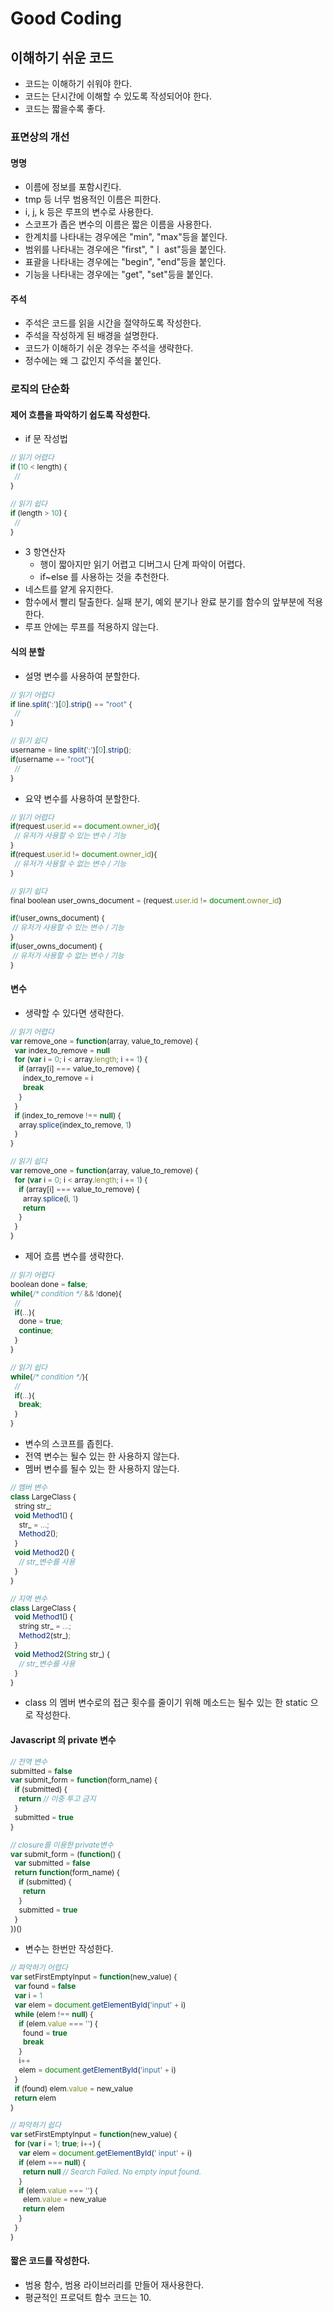 <style>

*,
body {
  font-family: -apple-system, BlinkMacSystemFont, "Helvetica Neue", "Yu Gothic", "Malgun Gothic", "Segoe UI", Roboto, Oxygen, Ubuntu, Cantarell, "Fira Sans", "Droid Sans", "Helvetica Neue", sans-serif;
}
img[alt=profile] {
  width: 30%;
}
.text_center {
  width: 100%;
  text-align: center;
}
a.home-link.router-link-active :before {
  content: '';
  display: block;
  float: left;
  margin-top: 6px;
  width: 24px;
  height: 24px;
  background-image: url("//stophobia.github.io/assets/img/profile_stophobia.c0301556.png");
  background-repeat: no-repeat;
  background-position: top left;
  background-size: 24px;
}
a.home-link.router-link-active span.site-name {
  margin-left: 6px;
}
.tab {
  position: relative;
  margin-bottom: 1px;
  width: 100%;
  overflow: hidden;
}
.tab input {
  position: absolute;
  opacity: 0;
  z-index: -1;
}
.tab label {
  position: relative;
  display: block;
  padding: 0;
  font-weight: bold;
  line-height: 3;
  cursor: pointer;
}
.tab input:checked + label > .tab-content {
  max-height: 100vh;
}
.tab label::after {
  position: absolute;
  right: 0;
  top: 0;
  display: block;
  width: 3em;
  height: 3em;
  line-height: 3;
  text-align: center;
  transition: all 0.35s;
}
.tab input[type=checkbox] + label::after,
.tab input[type=radio] + label::after {
  content: "+";
}
.tab input[type=checkbox]:checked + label::after,
.tab input[type=radio]:checked + label::after {
  transform: rotate(315deg);
}
.tab ul li {
  list-style: none;
}
.tab ul li:first-of-type {
  margin-top: 1em;
}
.tab ul li:last-of-type {
  margin-bottom: 1em;
}
.tab-content {
  display: block;
  max-height: 0;
  margin: 0;
  overflow: hidden;
  transition: max-height 0.35s;
  border: 1px solid #eaecef;
}
.tab-content p {
  margin: 1em;
}
.badge {
  display: inline-block;
  vertical-align: top;
  font-size: 14px;
  height: 18px;
  line-height: 18px;
  border-radius: 9px;
  padding: 0 5px;
  color: #fff;
  margin-right: 5px;
}
.badge.tip {
  background-color: #42b983;
}
.badge.warning,
.badge.warn {
  background-color: #e7c000;
}

.dropdown-enter,
.dropdown-leave-to {
  height: 0 !important;
}

.sidebar-group:not(.first) {
  margin-top: 1em;
}
.sidebar-group .sidebar-group {
  padding-left: 0.5em;
}
.sidebar-group:not(.collapsable) .sidebar-heading {
  cursor: auto;
  color: inherit;
}
.sidebar-heading {
  color: #999;
  transition: color 0.15s ease;
  cursor: pointer;
  font-size: 1.1em;
  font-weight: bold;
  padding: 0 1.5rem;
  margin-top: 0;
  margin-bottom: 0.5rem;
}
.sidebar-heading.open,
.sidebar-heading:hover {
  color: inherit;
}
.sidebar-heading .arrow {
  position: relative;
  top: -0.12em;
  left: 0.5em;
}
.sidebar-heading:.open .arrow {
  top: -0.18em;
}
.sidebar-group-items {
  transition: height 0.1s ease-out;
  overflow: hidden;
}
/**
 * prism.js tomorrow night eighties for JavaScript, CoffeeScript, CSS and HTML
 * Based on https://github.com/chriskempson/tomorrow-theme
 * @author Rose Pritchard
 */
code[class*="language-"],
pre[class*="language-"] {
	color: #ccc;
	background: none;
	font-family: Consolas, Monaco, 'Andale Mono', 'Ubuntu Mono', monospace;
	text-align: left;
	white-space: pre;
	word-spacing: normal;
	word-break: normal;
	word-wrap: normal;
	line-height: 1.5;

	-moz-tab-size: 4;
	-o-tab-size: 4;
	tab-size: 4;

	-webkit-hyphens: none;
	-ms-hyphens: none;
	hyphens: none;
}

/* Code blocks */
pre[class*="language-"] {
	padding: 1em;
	margin: .5em 0;
	overflow: auto;
}
:not(pre) > code[class*="language-"],
pre[class*="language-"] {
	background: #2d2d2d;
}

/* Inline code */
:not(pre) > code[class*="language-"] {
	padding: .1em;
	border-radius: .3em;
	white-space: normal;
}
.token.comment,
.token.block-comment,
.token.prolog,
.token.doctype,
.token.cdata {
	color: #999;
}
.token.punctuation {
	color: #ccc;
}
.token.tag,
.token.attr-name,
.token.namespace,
.token.deleted {
	color: #e2777a;
}
.token.function-name {
	color: #6196cc;
}
.token.boolean,
.token.number,
.token.function {
	color: #f08d49;
}
.token.property,
.token.class-name,
.token.constant,
.token.symbol {
	color: #f8c555;
}
.token.selector,
.token.important,
.token.atrule,
.token.keyword,
.token.builtin {
	color: #cc99cd;
}
.token.string,
.token.char,
.token.attr-value,
.token.regex,
.token.variable {
	color: #7ec699;
}
.token.operator,
.token.entity,
.token.url {
	color: #67cdcc;
}
.token.important,
.token.bold {
	font-weight: bold;
}
.token.italic {
	font-style: italic;
}
.token.entity {
	cursor: help;
}
.token.inserted {
	color: green;
}

</style>

# Good Coding

## 이해하기 쉬운 코드

- 코드는 이해하기 쉬워야 한다.
- 코드는 단시간에 이해할 수 있도록 작성되어야 한다.
- 코드는 짧을수록 좋다.

### 표면상의 개선

#### 명명

- 이름에 정보를 포함시킨다.
- tmp 등 너무 범용적인 이름은 피한다.
- i, j, k 등은 루프의 변수로 사용한다.
- 스코프가 좁은 변수의 이름은 짧은 이름을 사용한다.
- 한계치를 나타내는 경우에은 "min", "max"등을 붙인다.
- 범위를 나타내는 경우에은 "first", "ㅣ ast"등을 붙인다.
- 표괄을 나타내는 경우에는 "begin", "end"등을 붙인다.
- 기능을 나타내는 경우에는 "get", "set"등을 붙인다.

#### 주석

- 주석은 코드를 읽을 시간을 절약하도록 작성한다.
- 주석을 작성하게 된 배경을 설명한다.
- 코드가 이해하기 쉬운 경우는 주석을 생략한다.
- 정수에는 왜 그 값인지 주석을 붙인다.

### 로직의 단순화

#### 제어 흐름을 파악하기 쉽도록 작성한다.

- if 문 작성법

```javascript
// 읽기 어렵다
if (10 < length) {
  //
}

// 읽기 쉽다
if (length > 10) {
  //
}
```

- 3 항연산자
  - 행이 짧아지만 읽기 어렵고 디버그시 단계 파악이 어렵다.
  - if~else 를 사용하는 것을 추천한다.
- 네스트를 얕게 유지한다.
- 함수에서 빨리 탈출한다. 실패 분기, 예외 분기나 완료 분기를 함수의 앞부분에 적용한다.
- 루프 안에는 루프를 적용하지 않는다.

#### 식의 분할

- 설명 변수를 사용하여 분할한다.

```javascript
// 읽기 어렵다
if line.split(':')[0].strip() == "root" {
  //
}

// 읽기 쉽다
username = line.split(':')[0].strip();
if(username == "root"){
  //
}
```

- 요약 변수를 사용하여 분할한다.

```javascript
// 읽기 어렵다
if(request.user.id == document.owner_id){
  // 유저가 사용할 수 있는 변수 / 기능
}
if(request.user.id != document.owner_id){
  // 유저가 사용할 수 없는 변수 / 기능
}

// 읽기 쉽다
final boolean user_owns_document = (request.user.id != document.owner_id)

if(!user_owns_document) {
 // 유저가 사용할 수 있는 변수 / 기능
}
if(user_owns_document) {
 // 유저가 사용할 수 없는 변수 / 기능
}
```

#### 변수

- 생략할 수 있다면 생략한다.

```javascript
// 읽기 어렵다
var remove_one = function(array, value_to_remove) {
  var index_to_remove = null
  for (var i = 0; i < array.length; i += 1) {
    if (array[i] === value_to_remove) {
      index_to_remove = i
      break
    }
  }
  if (index_to_remove !== null) {
    array.splice(index_to_remove, 1)
  }
}

// 읽기 쉽다
var remove_one = function(array, value_to_remove) {
  for (var i = 0; i < array.length; i += 1) {
    if (array[i] === value_to_remove) {
      array.splice(i, 1)
      return
    }
  }
}
```

- 제어 흐름 변수를 생략한다.

```javascript
// 읽기 어렵다
boolean done = false;
while(/* condition */ && !done){
  //
  if(...){
    done = true;
    continue;
  }
}

// 읽기 쉽다
while(/* condition */){
  //
  if(...){
    break;
  }
}
```

- 변수의 스코프를 좁힌다.
- 전역 변수는 될수 있는 한 사용하지 않는다.
- 멤버 변수를 될수 있는 한 사용하지 않는다.

```javascript
// 멤버 변수
class LargeClass {
  string str_;
  void Method1() {
    str_ = ...;
    Method2();
  }
  void Method2() {
    // str_변수를 사용
  }
}

// 지역 변수
class LargeClass {
  void Method1() {
    string str_ = ...;
    Method2(str_);
  }
  void Method2(String str_) {
    // str_변수를 사용
  }
}
```

- class 의 멤버 변수로의 접근 횟수를 줄이기 위해 메소드는 될수 있는 한 static 으로 작성한다.

#### Javascript 의 private 변수

```javascript
// 전역 변수
submitted = false
var submit_form = function(form_name) {
  if (submitted) {
    return // 이중 투고 금지
  }
  submitted = true
}

// closure를 이용한 private변수
var submit_form = (function() {
  var submitted = false
  return function(form_name) {
    if (submitted) {
      return
    }
    submitted = true
  }
})()
```

- 변수는 한번만 작성한다.

```javascript
// 파악하기 어렵다
var setFirstEmptyInput = function(new_value) {
  var found = false
  var i = 1
  var elem = document.getElementById('input' + i)
  while (elem !== null) {
    if (elem.value === '') {
      found = true
      break
    }
    i++
    elem = document.getElementById('input' + i)
  }
  if (found) elem.value = new_value
  return elem
}

// 파악하기 쉽다
var setFirstEmptyInput = function(new_value) {
  for (var i = 1; true; i++) {
    var elem = document.getElementById(' input' + i)
    if (elem === null) {
      return null // Search Failed. No empty input found.
    }
    if (elem.value === '') {
      elem.value = new_value
      return elem
    }
  }
}
```

#### 짧은 코드를 작성한다.

- 범용 함수, 범용 라이브러리를 만들어 재사용한다.
- 평균적인 프로덕트 함수 코드는 10.
